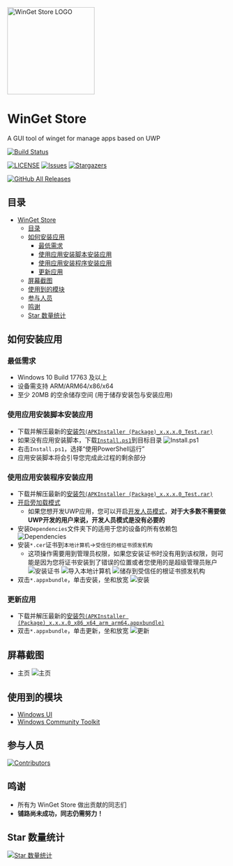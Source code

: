<img alt="WinGet Store LOGO" src="logo.png" width="200px"/>

# WinGet Store
A GUI tool of winget for manage apps based on UWP

[![Build Status](https://github.com/wherewhere/WinGet-Store/actions/workflows/build-and-package.yml/badge.svg)](https://github.com/wherewhere/WinGet-Store/actions/workflows/build-and-package.yml "Build Status")

[![LICENSE](https://img.shields.io/github/license/wherewhere/WinGet-Store.svg?label=License&style=flat-square)](https://github.com/wherewhere/WinGet-Store/blob/master/LICENSE "LICENSE")
[![Issues](https://img.shields.io/github/issues/wherewhere/WinGet-Store.svg?label=Issues&style=flat-square)](https://github.com/wherewhere/WinGet-Store/issues "Issues")
[![Stargazers](https://img.shields.io/github/stars/wherewhere/WinGet-Store.svg?label=Stars&style=flat-square)](https://github.com/wherewhere/WinGet-Store/stargazers "Stargazers")

[![GitHub All Releases](https://img.shields.io/github/downloads/wherewhere/WinGet-Store/total.svg?label=DOWNLOAD&logo=github&style=for-the-badge)](https://github.com/wherewhere/WinGet-Store/releases/latest "GitHub All Releases")

## 目录
- [WinGet Store](#winget-store)
  - [目录](#目录)
  - [如何安装应用](#如何安装应用)
    - [最低需求](#最低需求)
    - [使用应用安装脚本安装应用](#使用应用安装脚本安装应用)
    - [使用应用安装程序安装应用](#使用应用安装程序安装应用)
    - [更新应用](#更新应用)
  - [屏幕截图](#屏幕截图)
  - [使用到的模块](#使用到的模块)
  - [参与人员](#参与人员)
  - [鸣谢](#鸣谢)
  - [Star 数量统计](#star-数量统计)

## 如何安装应用
### 最低需求
- Windows 10 Build 17763 及以上
- 设备需支持 ARM/ARM64/x86/x64
- 至少 20MB 的空余储存空间 (用于储存安装包与安装应用)

### 使用应用安装脚本安装应用
- 下载并解压最新的[安装包`(APKInstaller (Package)_x.x.x.0_Test.rar)`](https://github.com/wherewhere/WinGet-Store/releases/latest "下载安装包")
- 如果没有应用安装脚本，下载[`Install.ps1`](Install.ps1)到目标目录
![Install.ps1](Images/Guides/Snipaste_2019-10-12_22-49-11.png)
- 右击`Install.ps1`，选择“使用PowerShell运行”
- 应用安装脚本将会引导您完成此过程的剩余部分

### 使用应用安装程序安装应用
- 下载并解压最新的[安装包`(APKInstaller (Package)_x.x.x.0_Test.rar)`](https://github.com/wherewhere/WinGet-Store/releases/latest "下载安装包")
- [开启旁加载模式](https://www.windowscentral.com/how-enable-windows-10-sideload-apps-outside-store)
  - 如果您想开发UWP应用，您可以开启[开发人员模式](https://docs.microsoft.com/zh-cn/windows/uwp/get-started/enable-your-device-for-development)，**对于大多数不需要做UWP开发的用户来说，开发人员模式是没有必要的**
- 安装`Dependencies`文件夹下的适用于您的设备的所有依赖包
![Dependencies](Images/Guides/Snipaste_2019-10-13_15-51-33.png)
- 安装`*.cer`证书到`本地计算机`→`受信任的根证书颁发机构`
  - 这项操作需要用到管理员权限，如果您安装证书时没有用到该权限，则可能是因为您将证书安装到了错误的位置或者您使用的是超级管理员账户
  ![安装证书](Images/Guides/Snipaste_2019-10-12_22-46-37.png)
  ![导入本地计算机](Images/Guides/Snipaste_2019-10-19_15-28-58.png)
  ![储存到受信任的根证书颁发机构](Images/Guides/Snipaste_2019-10-20_23-36-44.png)
- 双击`*.appxbundle`，单击安装，坐和放宽
![安装](Images/Guides/Snipaste_2019-10-13_12-42-40.png)

### 更新应用
- 下载并解压最新的[安装包`(APKInstaller (Package)_x.x.x.0_x86_x64_arm_arm64.appxbundle)`](https://github.com/wherewhere/WinGet-Store/releases/latest "下载安装包")
- 双击`*.appxbundle`，单击更新，坐和放宽
![更新](Images/Guides/Snipaste_2019-10-13_16-01-09.png)

## 屏幕截图
- 主页
![主页](Images/Screenshots/Snipaste_2023-05-10_14-37-07.png)

## 使用到的模块
- [Windows UI](https://github.com/microsoft/microsoft-ui-xaml "Windows UI")
- [Windows Community Toolkit](https://github.com/CommunityToolkit/WindowsCommunityToolkit "Windows Community Toolkit")

## 参与人员
[![Contributors](https://contrib.rocks/image?repo=wherewhere/WinGet-Store)](https://github.com/wherewhere/WinGet-Store/graphs/contributors "Contributors")

## 鸣谢
- 所有为 WinGet Store 做出贡献的同志们
- **铺路尚未成功，同志仍需努力！**

## Star 数量统计
[![Star 数量统计](https://starchart.cc/wherewhere/WinGet-Store.svg)](https://starchart.cc/wherewhere/WinGet-Store "Star 数量统计")
